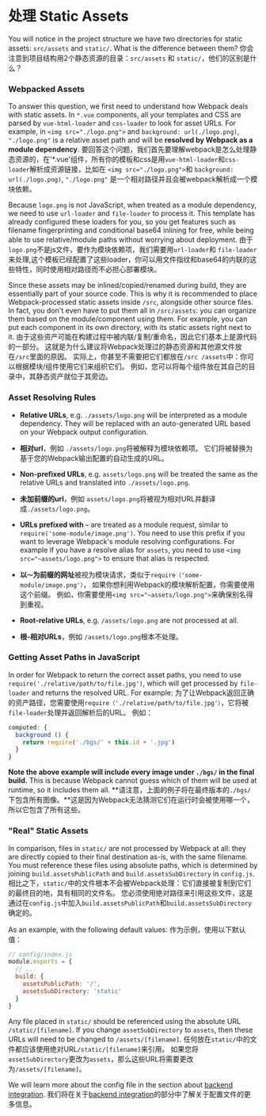 # 处理 Static Assets

You will notice in the project structure we have two directories for static assets: `src/assets` and `static/`. What is the difference between them?
你会注意到项目结构用2个静态资源的目录：`src/assets` 和 `static/`，他们的区别是什么？

### Webpacked Assets

To answer this question, we first need to understand how Webpack deals with static assets. In `*.vue` components, all your templates and CSS are parsed by `vue-html-loader` and `css-loader` to look for asset URLs. For example, in `<img src="./logo.png">` and `background: url(./logo.png)`, `"./logo.png"` is a relative asset path and will be **resolved by Webpack as a module dependency**.
要回答这个问题，我们首先要理解webpack是怎么处理静态资源的，在'*.vue'组件，所有你的模板和css是用`vue-html-loader`和`css-loader`解析成资源链接，比如在 `<img src="./logo.png">`和 `background: url(./logo.png)`, `"./logo.png"` 是一个相对路径并且会被webpack解析成一个模块依赖。

Because `logo.png` is not JavaScript, when treated as a module dependency, we need to use `url-loader` and `file-loader` to process it. This template has already configured these loaders for you, so you get features such as filename fingerprinting and conditional base64 inlining for free, while being able to use relative/module paths without worrying about deployment.
由于`logo.png`不是js文件，要作为模块依赖项，我们需要用`url-loader`和 `file-loader`来处理,这个模板已经配置了这些loader，你可以用文件指纹和base64的内联的这些特性，同时使用相对路径而不必担心部署模块。

Since these assets may be inlined/copied/renamed during build, they are essentially part of your source code. This is why it is recommended to place Webpack-processed static assets inside `/src`, alongside other source files. In fact, you don't even have to put them all in `/src/assets`: you can organize them based on the module/component using them. For example, you can put each component in its own directory, with its static assets right next to it.
由于这些资产可能在构建过程中被内联/复制/重命名，因此它们基本上是源代码的一部分。 这就是为什么建议将Webpack处理过的静态资源和其他源文件放在`/src`里面的原因。 实际上，你甚至不需要把它们都放在`/src /assets`中：你可以根据模块/组件使用它们来组织它们。 例如，您可以将每个组件放在其自己的目录中，其静态资产就位于其旁边。

### Asset Resolving Rules

- **Relative URLs**, e.g. `./assets/logo.png` will be interpreted as a module dependency. They will be replaced with an auto-generated URL based on your Webpack output configuration.
- **相对url**，例如 `./assets/logo.png`将被解释为模块依赖项。 它们将被替换为基于您的Webpack输出配置的自动生成的URL。

- **Non-prefixed URLs**, e.g. `assets/logo.png` will be treated the same as the relative URLs and translated into `./assets/logo.png`.
- **未加前缀的url**，例如 `assets/logo.png`将被视为相对URL并翻译成`./assets/logo.png`。

- **URLs prefixed with `~`** are treated as a module request, similar to `require('some-module/image.png')`. You need to use this prefix if you want to leverage Webpack's module resolving configurations. For example if you have a resolve alias for `assets`, you need to use `<img src="~assets/logo.png">` to ensure that alias is respected.
- **以`〜`为前缀的网址**被视为模块请求，类似于`require（'some-module/image.png'）`， 如果你想利用Webpack的模块解析配置，你需要使用这个前缀。 例如，你需要使用`<img src="~assets/logo.png">`来确保别名得到重视。

- **Root-relative URLs**, e.g. `/assets/logo.png` are not processed at all.
- **根-相对URLs**，例如 `/assets/logo.png`根本不处理。

### Getting Asset Paths in JavaScript

In order for Webpack to return the correct asset paths, you need to use `require('./relative/path/to/file.jpg')`, which will get processed by `file-loader` and returns the resolved URL. For example:
为了让Webpack返回正确的资产路径，您需要使用`require（'./relative/path/to/file.jpg'）`，它将被`file-loader`处理并返回解析后的URL。 例如：

``` js
computed: {
  background () {
    return require('./bgs/' + this.id + '.jpg')
  }
}
```

**Note the above example will include every image under `./bgs/` in the final build.** This is because Webpack cannot guess which of them will be used at runtime, so it includes them all.
**请注意，上面的例子将在最终版本的`./bgs/`下包含所有图像。**这是因为Webpack无法猜测它们在运行时会被使用哪一个，所以它包含了所有这些。

### "Real" Static Assets

In comparison, files in `static/` are not processed by Webpack at all: they are directly copied to their final destination as-is, with the same filename. You must reference these files using absolute paths, which is determined by joining `build.assetsPublicPath` and `build.assetsSubDirectory` in `config.js`.
相比之下，`static/`中的文件根本不会被Webpack处理：它们直接被复制到它们的最终目的地，具有相同的文件名。 您必须使用绝对路径来引用这些文件，这是通过在`config.js`中加入`build.assetsPublicPath`和`build.assetsSubDirectory`确定的。

As an example, with the following default values:
作为示例，使用以下默认值：

``` js
// config/index.js
module.exports = {
  // ...
  build: {
    assetsPublicPath: '/',
    assetsSubDirectory: 'static'
  }
}
```

Any file placed in `static/` should be referenced using the absolute URL `/static/[filename]`. If you change `assetSubDirectory` to `assets`, then these URLs will need to be changed to `/assets/[filename]`.
任何放在`static/`中的文件都应该使用绝对URL`/static/[filename]`来引用。 如果您将`assetSubDirectory`更改为`assets`，那么这些URL将需要更改为`/assets/[filename]`。

We will learn more about the config file in the section about [backend integration](backend.md).
我们将在关于[backend integration](backend.md)的部分中了解关于配置文件的更多信息。
